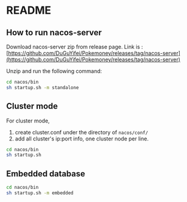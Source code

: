 # README

## How to run nacos-server

Download nacos-server zip from release page.
Link is : [https://github.com/DuGuYifei/Pokemoney/releases/tag/nacos-server](https://github.com/DuGuYifei/Pokemoney/releases/tag/nacos-server)

Unzip and run the following command:

```bash
cd nacos/bin
sh startup.sh -m standalone
```

## Cluster mode
For cluster mode, 
1. create cluster.conf under the directory of `nacos/conf/` 
2. add all cluster's ip:port info, one cluster node per line.

```bash
cd nacos/bin
sh startup.sh
```

## Embedded database

```bash
cd nacos/bin
sh startup.sh -m embedded
```

